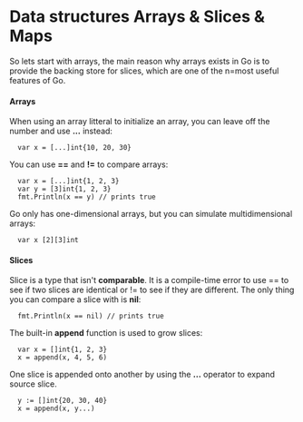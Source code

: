 # Data structures Arrays & Slices & Maps
So lets start with arrays, the main reason why arrays exists in Go is to provide the backing store for slices,
which are one of the n=most useful features of Go.

#### Arrays
When using an array litteral to initialize an array, you can leave off the number and use **...** instead:
```
  var x = [...]int{10, 20, 30}
``` 

You can use **==** and **!=** to compare arrays:
```
  var x = [...]int{1, 2, 3}
  var y = [3]int{1, 2, 3}
  fmt.Println(x == y) // prints true
```

Go only has one-dimensional arrays, but you can simulate multidimensional arrays:
```
  var x [2][3]int
```

#### Slices
Slice is a type that isn't **comparable**. It is a compile-time error to use == to see if two slices are identical or != to see if they are different.
The only thing you can compare a slice with is **nil**:
```
  fmt.Println(x == nil) // prints true
```
The built-in **append** function is used to grow slices:
```
  var x = []int{1, 2, 3}
  x = append(x, 4, 5, 6)
```
One slice is appended onto another by using the **...** operator to expand source slice. 
```
  y := []int{20, 30, 40}
  x = append(x, y...)
```


